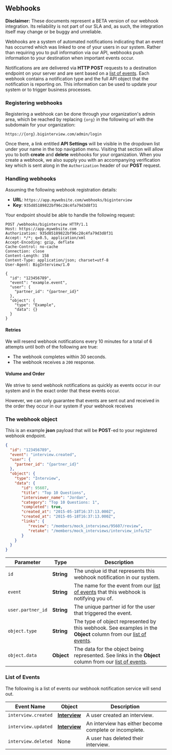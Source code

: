 ## Webhooks

<div class="alert alert-danger">
  <strong>Disclaimer:</strong> These documents represent a BETA version of our
  webhook integration. Its reliability is not part of our SLA and, as such,
  the integration itself may change or be buggy and unreliable.
</div>

Webhooks are a system of automated notifications indicating that an event has
occurred which was linked to one of your users in our system. Rather than
requiring you to pull information via our API, webhooks push information to
your destination when important events occur.

Notifications are are delivered via **HTTP POST** requests to a destination
endpoint on your server and are sent based on a [list of events][list]. Each
webhook contains a notification type and the full API object that the
notification is reporting on. This information can be used to update your
system or to trigger business processes.

### Registering webhooks

Registering a webhook can be done through your organization's admin area, which
be reached by replacing `{org}` in the following url with the subdomain for
your organization:

```
https://{org}.biginterview.com/admin/login
```

Once there, a link entitled **API Settings** will be visible in the dropdown
list under your name in the top navigation menu. Visiting that section will
allow you to both **create** and **delete** webhooks for your organization. When
you create a webhook, we also supply you with an accompanying verification key
which is sent along in the `Authorization` header of our **POST** request.

### Handling webhooks

Assuming the following webhook registration details:

* **URL**: `https://app.mywebsite.com/webhooks/biginterview`
* **Key**: `935d85189822bf96c28c4fa79d3d8f31`

Your endpoint should be able to handle the following request:

```http
POST /webhooks/biginterview HTTP/1.1
Host: https://app.mywebsite.com
Authorization: 935d85189822bf96c28c4fa79d3d8f31
Accept: */*; q=0.5, application/xml
Accept-Encoding: gzip, deflate
Cache-Control: no-cache
Connection: close
Content-Length: 158
Content-Type: application/json; charset=utf-8
User-Agent: BigInterview/1.0

{
  "id": "123456789",
  "event": "example.event",
  "user": {
    "partner_id": "{partner_id}"
  },
  "object": {
    "type": "Example",
    "data": {}
  }
}
```

#### Retries

We will resend webhook notifications every 10 minutes for a total of 6 attempts
until both of the following are true:

* The webhook completes within 30 seconds.
* The webhook receives a `200` response.

#### Volume and Order

We strive to send webhook notifications as quickly as events occur in our
system and in the exact order that these events occur.

However, we can only guarantee that events are sent out and received in the
order they occur in our system if your webhook receives

### The webhook object

This is an example **json** payload that will be **POST**-ed to your registered
webhook endpoint.

```json
{
  "id": "123456789",
  "event": "interview.created",
  "user": {
    "partner_id": "{partner_id}"
  },
  "object": {
    "type": "Interview",
    "data": {
       "id": 95607,
       "title": "Top 10 Questions",
       "interviewer_name": "Jordan",
       "category": "Top 10 Questions: 1",
       "completed": true,
       "created_at": "2015-05-18T16:37:13.000Z",
       "created_at": "2015-05-18T16:37:13.000Z",
       "links": {
          "review": "/members/mock_interviews/95607/review",
          "retake": "/members/mock_interviews/interview_info/52"
       }
    }
  }
}
```

| Parameter | Type | Description |
|-----------|------|-------------|
| `id` | **String** | The unqiue id that represents this webhook notification in our system. |
| `event` | **String** | The name for the event from our [list of events][list] that this webhook is notifying you of. |
| `user.partner_id` | **String** | The unique partner id for the user that triggered the event. |
| `object.type` | **String** | The type of object represented by this webhook. See examples in the **Object** column from our [list of events][list]. |
| `object.data` | **Object** | The data for the object being represented. See links in the **Object** column from our [list of events][list]. |

### List of Events

The following is a list of events our webhook notification service will send
out.

| Event Name | Object | Description |
|------------|--------|-------------|
| `interview.created` | [**Interview**][interview] | A user created an interview. |
| `interview.updated` | [**Interview**][interview] | An interview has either become complete or incomplete. |
| `interview.deleted` | None | A user has deleted their interview. |

[interview]: #the-interview-object
[list]: #list-of-events
